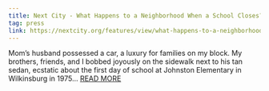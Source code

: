 ```yaml
---
title: Next City - What Happens to a Neighborhood When a School Closes?
tag: press
link: https://nextcity.org/features/view/what-happens-to-a-neighborhood-when-a-school-closes
---
```


Mom’s husband possessed a car, a luxury for families on my block. My brothers, friends, and I bobbed joyously on the sidewalk next to his tan sedan, ecstatic about the first day of school at Johnston Elementary in Wilkinsburg in 1975... [READ
MORE](https://nextcity.org/features/view/what-happens-to-a-neighborhood-when-a-school-closes)
